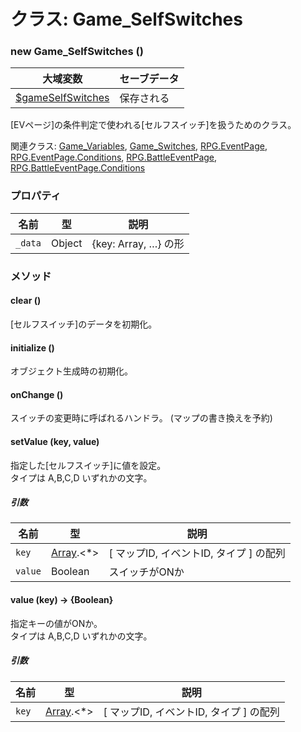 # クラス: Game_SelfSwitches

### new Game_SelfSwitches ()

| 大域変数 | セーブデータ |
| --- | --- |
| [$gameSelfSwitches](global.md#gameselfswitches-game_selfswitches) | 保存される |

[EVページ]の条件判定で使われる[セルフスイッチ]を扱うためのクラス。

関連クラス: [Game_Variables](Game_Variables.md), [Game_Switches](Game_Switches.md), [RPG.EventPage](RPG.EventPage.md), [RPG.EventPage.Conditions](RPG.EventPage.Conditions.md), [RPG.BattleEventPage](RPG.BattleEventPage.md), [RPG.BattleEventPage.Conditions](RPG.BattleEventPage.Conditions.md)


### プロパティ

| 名前 | 型 | 説明 |
| --- | --- | --- |
| `_data` | Object | {key: Array, …} の形 |


### メソッド

#### clear ()
[セルフスイッチ]のデータを初期化。


#### initialize ()
 オブジェクト生成時の初期化。


#### onChange ()
スイッチの変更時に呼ばれるハンドラ。
(マップの書き換えを予約)


#### setValue (key, value)
指定した[セルフスイッチ]に値を設定。<br />
タイプは A,B,C,D いずれかの文字。

##### 引数

| 名前 | 型 | 説明 |
| --- | --- | --- |
| `key` | [Array](Array.md).&lt;*&gt; | [ マップID, イベントID, タイプ ] の配列 |
| `value` | Boolean | スイッチがONか |


#### value (key) → {Boolean}
指定キーの値がONか。<br />
タイプは A,B,C,D いずれかの文字。

##### 引数

| 名前 | 型 | 説明 |
| --- | --- | --- |
| `key` | [Array](Array.md).&lt;*&gt;  |  [ マップID, イベントID, タイプ ] の配列 |



